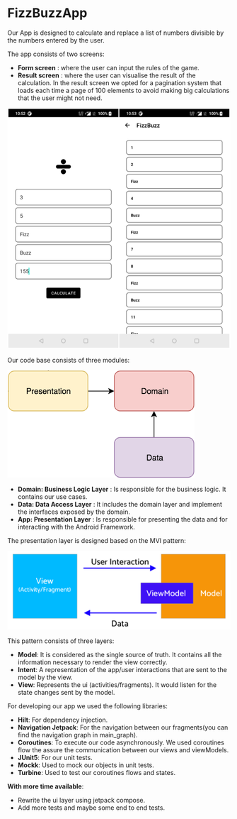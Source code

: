 # FizzBuzzApp

Our App is designed to calculate and replace a list of numbers divisible by the numbers entered by
the user.

The app consists of two screens:

* __Form screen__ : where the user can input the rules of the game.
* __Result screen__ : where the user can visualise the result of the calculation. In the result
  screen we opted for a pagination system that loads each time a page of 100 elements to avoid
  making big calculations that the user might not need.

![](img/screenshot.png)

Our code base consists of three modules:

![](img/modules.png)

* __Domain: Business Logic Layer__ : Is responsible for the business logic. It contains our use
  cases.
* __Data: Data Access Layer__ : It includes the domain layer and implement the interfaces exposed by
  the domain.
* __App: Presentation Layer__ : Is responsible for presenting the data and for interacting with the
  Android Framework.

The presentation layer is designed based on the MVI pattern:

![](img/mvi.png)

This pattern consists of three layers:

* __Model__: It is considered as the single source of truth. It contains all the information
  necessary to render the view correctly.
* __Intent__: A representation of the app/user interactions that are sent to the model by the view.
* __View__: Represents the ui (activities/fragments). It would listen for the state changes sent by
  the model.

For developing our app we used the following libraries:

* __Hilt__: For dependency injection.
* __Navigation Jetpack__: For the navigation between our fragments(you can find the navigation graph
  in main_graph).
* __Coroutines__: To execute our code asynchronously. We used coroutines flow the assure the
  communication between our views and viewModels.
* __JUnit5__: For our unit tests.
* __Mockk__: Used to mock our objects in unit tests.
* __Turbine__: Used to test our coroutines flows and states.

__With more time available__:

* Rewrite the ui layer using jetpack compose.
* Add more tests and maybe some end to end tests.










